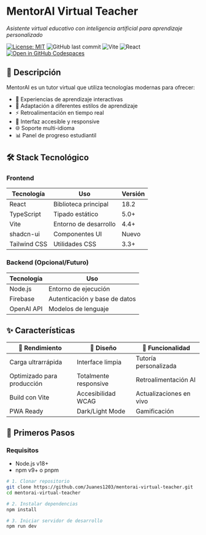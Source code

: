 # MentorAI Virtual Teacher 

*Asistente virtual educativo con inteligencia artificial para aprendizaje personalizado*

[![License: MIT](https://img.shields.io/badge/License-MIT-blue.svg)](LICENSE)
![GitHub last commit](https://img.shields.io/github/last-commit/Juanes1203/mentorai-virtual-teacher)
![Vite](https://img.shields.io/badge/Vite-4.4.5-646CFF?logo=vite)
![React](https://img.shields.io/badge/React-18.2-61DAFB?logo=react)
[![Open in GitHub Codespaces](https://img.shields.io/badge/Open%20in-GitHub%20Codespaces-blue?logo=github)](https://codespaces.new/Juanes1203/mentorai-virtual-teacher)

## 🌟 Descripción

MentorAI es un tutor virtual que utiliza tecnologías modernas para ofrecer:
- 🎯 Experiencias de aprendizaje interactivas
- 🔄 Adaptación a diferentes estilos de aprendizaje
- ⚡ Retroalimentación en tiempo real
- 📱 Interfaz accesible y responsive
- 🌐 Soporte multi-idioma
- 📊 Panel de progreso estudiantil

## 🛠 Stack Tecnológico

### Frontend
| Tecnología       | Uso                          | Versión |
|------------------|------------------------------|---------|
| React           | Biblioteca principal         | 18.2    |
| TypeScript      | Tipado estático              | 5.0+    |
| Vite            | Entorno de desarrollo        | 4.4+    |
| shadcn-ui       | Componentes UI               | Nuevo   |
| Tailwind CSS    | Utilidades CSS               | 3.3+    |

### Backend (Opcional/Futuro)
| Tecnología       | Uso                          |
|------------------|------------------------------|
| Node.js         | Entorno de ejecución        |
| Firebase        | Autenticación y base de datos|
| OpenAI API      | Modelos de lenguaje         |

## ✨ Características

<div align="center">

| 🚀 Rendimiento | 🎨 Diseño | 🔧 Funcionalidad |
|---------------|----------|------------------|
| Carga ultrarrápida | Interface limpia | Tutoría personalizada |
| Optimizado para producción | Totalmente responsive | Retroalimentación AI |
| Build con Vite | Accesibilidad WCAG | Actualizaciones en vivo |
| PWA Ready     | Dark/Light Mode | Gamificación |

</div>

## 🚀 Primeros Pasos

### Requisitos
- Node.js v18+
- npm v9+ o pnpm

```bash
# 1. Clonar repositorio
git clone https://github.com/Juanes1203/mentorai-virtual-teacher.git
cd mentorai-virtual-teacher

# 2. Instalar dependencias
npm install

# 3. Iniciar servidor de desarrollo
npm run dev
